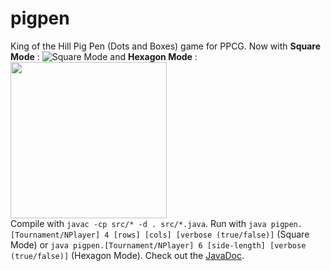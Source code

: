 # pigpen
King of the Hill Pig Pen (Dots and Boxes) game for PPCG. 
Now with **Square Mode** : ![Square Mode](http://mathworld.wolfram.com/images/eps-gif/SquareGrid_800.gif)
and **Hexagon Mode** : <img src="https://goo.gl/CFBGTS" width=250 height=250/>
<br/>Compile with `javac -cp src/* -d . src/*.java`. Run with `java pigpen.[Tournament/NPlayer] 4 [rows] [cols] [verbose (true/false)]` (Square Mode) or `java pigpen.[Tournament/NPlayer] 6 [side-length] [verbose (true/false)]` (Hexagon Mode).
Check out the [JavaDoc](http://htmlpreview.github.com/?https://github.com/geokavel/pigpen/blob/master/docs/index.html).
